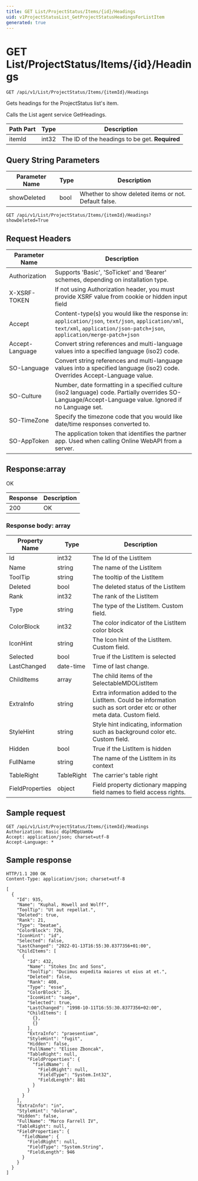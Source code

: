 ```yaml
---
title: GET List/ProjectStatus/Items/{id}/Headings
uid: v1ProjectStatusList_GetProjectStatusHeadingsForListItem
generated: true
---
```


# GET List/ProjectStatus/Items/{id}/Headings

```http
GET /api/v1/List/ProjectStatus/Items/{itemId}/Headings
```

Gets headings for the ProjectStatus list's item.


Calls the List agent service GetHeadings.





| Path Part | Type | Description |
|-----------|------|-------------|
| itemId | int32 | The ID of the headings to be get. **Required** |


## Query String Parameters

| Parameter Name | Type |  Description |
|----------------|------|--------------|
| showDeleted | bool |  Whether to show deleted items or not. Default false. |

```http
GET /api/v1/List/ProjectStatus/Items/{itemId}/Headings?showDeleted=True
```


## Request Headers

| Parameter Name | Description |
|----------------|-------------|
| Authorization  | Supports 'Basic', 'SoTicket' and 'Bearer' schemes, depending on installation type. |
| X-XSRF-TOKEN   | If not using Authorization header, you must provide XSRF value from cookie or hidden input field |
| Accept         | Content-type(s) you would like the response in: `application/json`, `text/json`, `application/xml`, `text/xml`, `application/json-patch+json`, `application/merge-patch+json` |
| Accept-Language | Convert string references and multi-language values into a specified language (iso2) code. |
| SO-Language | Convert string references and multi-language values into a specified language (iso2) code. Overrides Accept-Language value. |
| SO-Culture | Number, date formatting in a specified culture (iso2 language) code. Partially overrides SO-Language/Accept-Language value. Ignored if no Language set. |
| SO-TimeZone | Specify the timezone code that you would like date/time responses converted to. |
| SO-AppToken | The application token that identifies the partner app. Used when calling Online WebAPI from a server. |


## Response:array

OK

| Response | Description |
|----------------|-------------|
| 200 | OK |

### Response body: array

| Property Name | Type |  Description |
|----------------|------|--------------|
| Id | int32 | The Id of the ListItem |
| Name | string | The name of the ListItem |
| ToolTip | string | The tooltip of the ListItem |
| Deleted | bool | The deleted status of the ListItem |
| Rank | int32 | The rank of the ListItem |
| Type | string | The type of the ListItem. Custom field. |
| ColorBlock | int32 | The color indicator of the ListItem color block |
| IconHint | string | The Icon hint of the ListItem. Custom field. |
| Selected | bool | True if the ListItem is selected |
| LastChanged | date-time | Time of last change. |
| ChildItems | array | The child items of the SelectableMDOListItem |
| ExtraInfo | string | Extra information added to the ListItem. Could be information such as sort order etc or other meta data. Custom field. |
| StyleHint | string | Style hint indicating, information such as background color etc. Custom field. |
| Hidden | bool | True if the ListItem is hidden |
| FullName | string | The name of the ListItem in its context |
| TableRight | TableRight | The carrier's table right |
| FieldProperties | object | Field property dictionary mapping field names to field access rights. |

## Sample request

```http!
GET /api/v1/List/ProjectStatus/Items/{itemId}/Headings
Authorization: Basic dGplMDpUamUw
Accept: application/json; charset=utf-8
Accept-Language: *
```

## Sample response

```http_
HTTP/1.1 200 OK
Content-Type: application/json; charset=utf-8

[
  {
    "Id": 935,
    "Name": "Kuphal, Howell and Wolff",
    "ToolTip": "Ut aut repellat.",
    "Deleted": true,
    "Rank": 21,
    "Type": "beatae",
    "ColorBlock": 726,
    "IconHint": "id",
    "Selected": false,
    "LastChanged": "2022-01-13T16:55:30.8377356+01:00",
    "ChildItems": [
      {
        "Id": 432,
        "Name": "Stokes Inc and Sons",
        "ToolTip": "Ducimus expedita maiores ut eius at et.",
        "Deleted": false,
        "Rank": 408,
        "Type": "esse",
        "ColorBlock": 25,
        "IconHint": "saepe",
        "Selected": true,
        "LastChanged": "1998-10-11T16:55:30.8377356+02:00",
        "ChildItems": [
          {},
          {}
        ],
        "ExtraInfo": "praesentium",
        "StyleHint": "fugit",
        "Hidden": false,
        "FullName": "Eliseo Zboncak",
        "TableRight": null,
        "FieldProperties": {
          "fieldName": {
            "FieldRight": null,
            "FieldType": "System.Int32",
            "FieldLength": 881
          }
        }
      }
    ],
    "ExtraInfo": "in",
    "StyleHint": "dolorum",
    "Hidden": false,
    "FullName": "Marco Farrell IV",
    "TableRight": null,
    "FieldProperties": {
      "fieldName": {
        "FieldRight": null,
        "FieldType": "System.String",
        "FieldLength": 946
      }
    }
  }
]
```